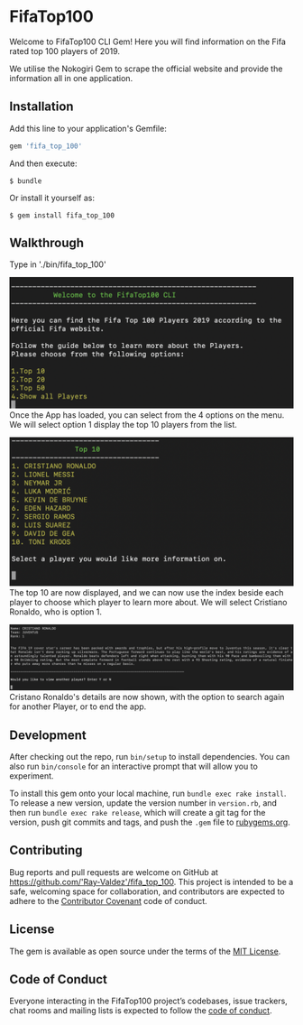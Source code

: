 # FifaTop100

Welcome to FifaTop100 CLI Gem! Here you will find information on the Fifa rated top 100 players of 2019.

We utilise the Nokogiri Gem to scrape the official website and provide the information all in one application.

## Installation

Add this line to your application's Gemfile:

```ruby
gem 'fifa_top_100'
```

And then execute:

    $ bundle

Or install it yourself as:

    $ gem install fifa_top_100

## Walkthrough

Type in './bin/fifa_top_100'

![Image1](images/image1.png)
Once the App has loaded, you can select from the 4 options on the menu. We will select option 1
display the top 10 players from the list.

![Image2](images/image2.png)
The top 10 are now displayed, and we can now use the index beside each player to choose which player
to learn more about. We will select Cristiano Ronaldo, who is option 1.

![Image3](images/image3.png)
Cristano Ronaldo's details are now shown, with the option to search again for another Player,
or to end the app.

## Development

After checking out the repo, run `bin/setup` to install dependencies. You can also run `bin/console` for an interactive prompt that will allow you to experiment.

To install this gem onto your local machine, run `bundle exec rake install`. To release a new version, update the version number in `version.rb`, and then run `bundle exec rake release`, which will create a git tag for the version, push git commits and tags, and push the `.gem` file to [rubygems.org](https://rubygems.org).

## Contributing

Bug reports and pull requests are welcome on GitHub at https://github.com/'Ray-Valdez'/fifa_top_100. This project is intended to be a safe, welcoming space for collaboration, and contributors are expected to adhere to the [Contributor Covenant](http://contributor-covenant.org) code of conduct.

## License

The gem is available as open source under the terms of the [MIT License](https://opensource.org/licenses/MIT).

## Code of Conduct

Everyone interacting in the FifaTop100 project’s codebases, issue trackers, chat rooms and mailing lists is expected to follow the [code of conduct](https://github.com/'Ray-Valdez'/fifa_top_100/blob/master/CODE_OF_CONDUCT.md).
